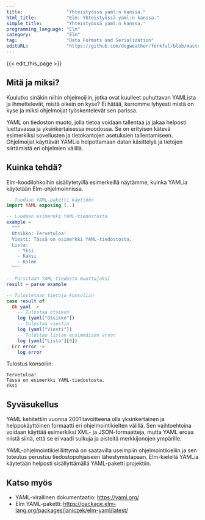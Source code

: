 ```yaml
---
title:                "Yhteistyössä yaml:n kanssa."
html_title:           "Elm: Yhteistyössä yaml:n kanssa."
simple_title:         "Yhteistyössä yaml:n kanssa."
programming_language: "Elm"
category:             "Elm"
tag:                  "Data Formats and Serialization"
editURL:              "https://github.com/dogweather/forkful/blob/master/content/fi/elm/working-with-yaml.md"
---
```


{{< edit_this_page >}}

## Mitä ja miksi?

Kuulutko sinäkin niihin ohjelmoijiin, jotka ovat kuulleet puhuttavan YAMLista ja ihmettelevät, mistä oikein on kyse? Ei hätää, kerromme lyhyesti mistä on kyse ja miksi ohjelmoijat työskentelevät sen parissa.

YAML on tiedoston muoto, jolla tietoa voidaan tallentaa ja jakaa helposti luettavassa ja yksinkertaisessa muodossa. Se on erityisen kätevä esimerkiksi sovellusten ja tietokantojen asetuksien tallentamiseen. Ohjelmoijat käyttävät YAMLia helpottamaan datan käsittelyä ja tietojen siirtämistä eri ohjelmien välillä.

## Kuinka tehdä?

Elm-koodilohkoihin sisällytetyillä esimerkeillä näytämme, kuinka YAMLia käytetään Elm-ohjelmoinnissa.

```Elm
-- Tuodaan YAML-paketti käyttöön
import YAML exposing (..)

-- Luodaan esimerkki YAML-tiedostosta
example =
  """
  Otsikko: Tervetuloa!
  Viesti: Tässä on esimerkki YAML-tiedostosta.
  Lista:
    - Yksi
    - Kaksi
    - Kolme
  """

-- Parsitaan YAML-tiedosto muuttujaksi
result = parse example

-- Tulostetaan tietoja konsoliin
case result of
  Ok yaml ->
    -- Tulostaa otsikon
    log (yaml["Otsikko"])
    -- Tulostaa viestin
    log (yaml["Viesti"])
    -- Tulostaa listan ensimmäisen arvon
    log (yaml["Lista"][0])
  Err error ->
    log error
```

Tulostus konsoliin:

```
Tervetuloa!
Tässä on esimerkki YAML-tiedostosta.
Yksi
```

## Syväsukellus

YAML kehitettiin vuonna 2001 tavoitteena olla yksinkertainen ja helppokäyttöinen formaatti eri ohjelmointikielten välillä. Sen vaihtoehtoina voidaan käyttää esimerkiksi XML- ja JSON-formaatteja, mutta YAML eroaa niistä siinä, että se ei vaadi sulkuja ja pisteitä merkkijonojen ympärille.

YAML-ohjelmointikieliliittymä on saatavilla useimpiin ohjelmointikieliin ja sen toteutus perustuu tiedostopohjaiseen lähestymistapaan. Elm-kielellä YAMLia käytetään helposti sisällyttämällä YAML-paketti projektiin.

## Katso myös

- YAML-virallinen dokumentaatio: https://yaml.org/
- Elm YAML-paketti: https://package.elm-lang.org/packages/janiczek/elm-yaml/latest/